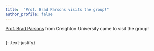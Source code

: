```yaml
---
title:  "Prof. Brad Parsons visits the group!"
author_profile: false
---
```


[Prof. Brad Parsons](https://www.creighton.edu/campus-directory/parsons-bradley-f) 
from Creighton University came to visit the group!

 <img src="/assets/images/parsons.png" alt="">
 
{: .text-justify}
